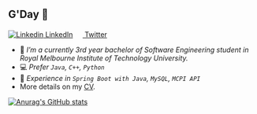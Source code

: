 ## G'Day 👋<br/>
[![Linkedin](https://i.stack.imgur.com/gVE0j.png) LinkedIn](https://www.linkedin.com/in/weixi-guan-705a48208/) [<img src="https://www.freepnglogos.com/uploads/twitter-logo-png/twitter-logo-vector-png-clipart-1.png" width="16" height="16"/> Twitter](https://twitter.com/Chrisio_Gwaan)

- :ledger: *I’m a currently 3rd year bachelor of Software Engineering student in Royal Melbourne Institute of Technology University.*
- :computer: *Prefer `Java`, `C++`, `Python`*
- 🔭 *Experience in `Spring Boot with Java`, `MySQL`, `MCPI API`*
- More details on my [CV](https://drive.google.com/file/d/122XA9le__W-snn56kW7zvyecsAq69Bsf/view?usp=sharing).

[![Anurag's GitHub stats](https://github-readme-stats.vercel.app/api?username=ChrisioGwaan&title_color=ffa412&include_all_commits=true&count_private=true&hide=issues,prs)](https://github.com/ChrisioGwaan)

<!--
Here are some ideas to get you started:

- 🔭 I’m currently working on ...
- 🌱 I’m currently learning ...
- 👯 I’m looking to collaborate on ...
- 🤔 I’m looking for help with ...
- 💬 Ask me about ...
- 📫 How to reach me: ...
- 😄 Pronouns: ...
- ⚡ Fun fact: ...
-->
